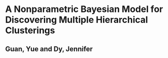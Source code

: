 # A Nonparametric Bayesian Model for Discovering Multiple Hierarchical Clusterings
## Guan, Yue and Dy, Jennifer
